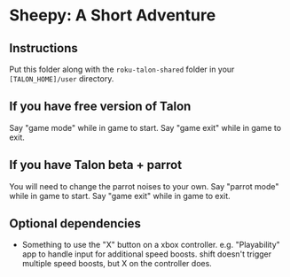 # Sheepy: A Short Adventure

## Instructions
Put this folder along with the `roku-talon-shared` folder in your `[TALON_HOME]/user` directory.

## If you have free version of Talon
Say "game mode" while in game to start.
Say "game exit" while in game to exit.

## If you have Talon beta + parrot
You will need to change the parrot noises to your own.
Say "parrot mode" while in game to start.
Say "game exit" while in game to exit.

## Optional dependencies
- Something to use the "X" button on a xbox controller. e.g. "Playability" app to handle input for additional speed boosts. shift doesn't trigger multiple speed boosts, but X on the controller does.